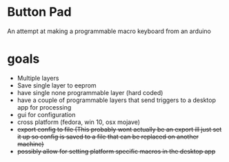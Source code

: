 # Button Pad
An attempt at making a programmable macro keyboard from an arduino

# goals
- Multiple layers
- Save single layer to eeprom
- have single none programmable layer (hard coded)
- have a couple of programmable layers that send triggers to a desktop app for processing
- gui for configuration
- cross platform (fedora, win 10, osx mojave)
- ~~export config to file (This probably wont actually be an export ill just set it up so config is saved to a file that 
can be replaced on another machine)~~
- ~~possibly allow for setting platform specific macros in the desktop app~~